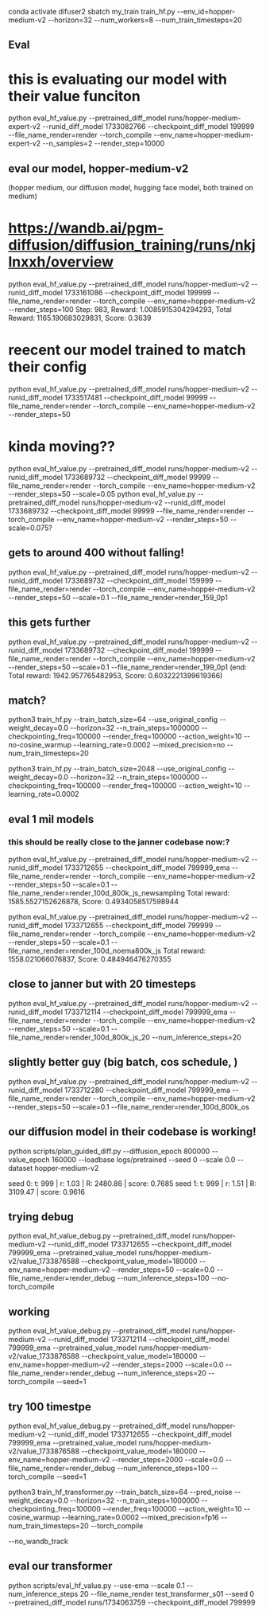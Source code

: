 
conda activate difuser2
sbatch my_train train_hf.py --env_id=hopper-medium-v2 --horizon=32 --num_workers=8 --num_train_timesteps=20 

## Eval



# this is evaluating our model with their value funciton
python eval_hf_value.py --pretrained_diff_model runs/hopper-medium-expert-v2 --runid_diff_model 1733082766 --checkpoint_diff_model 199999 --file_name_render=render --torch_compile --env_name=hopper-medium-expert-v2 --n_samples=2 --render_step=10000



## eval our model, hopper-medium-v2
(hopper medium, our diffusion model, hugging face model, both trained on medium)
# https://wandb.ai/pgm-diffusion/diffusion_training/runs/nkjlnxxh/overview
python eval_hf_value.py --pretrained_diff_model runs/hopper-medium-v2 --runid_diff_model 1733161086 --checkpoint_diff_model 199999 --file_name_render=render --torch_compile --env_name=hopper-medium-v2 --render_steps=100
Step: 983, Reward: 1.0085915304294293, Total Reward: 1165.190683029831, Score: 0.3639



# reecent our model trained to match their config
python eval_hf_value.py --pretrained_diff_model runs/hopper-medium-v2 --runid_diff_model 1733517481 --checkpoint_diff_model 99999 --file_name_render=render --torch_compile --env_name=hopper-medium-v2 --render_steps=50


# kinda moving??
python eval_hf_value.py --pretrained_diff_model runs/hopper-medium-v2 --runid_diff_model 1733689732 --checkpoint_diff_model 99999 --file_name_render=render --torch_compile --env_name=hopper-medium-v2 --render_steps=50 --scale=0.05
python eval_hf_value.py --pretrained_diff_model runs/hopper-medium-v2 --runid_diff_model 1733689732 --checkpoint_diff_model 99999 --file_name_render=render --torch_compile --env_name=hopper-medium-v2 --render_steps=50 --scale=0.075?

## gets to around 400 without falling!
python eval_hf_value.py --pretrained_diff_model runs/hopper-medium-v2 --runid_diff_model 1733689732 --checkpoint_diff_model 159999 --file_name_render=render --torch_compile --env_name=hopper-medium-v2 --render_steps=50 --scale=0.1 --file_name_render=render_159_0p1

## this gets further
python eval_hf_value.py --pretrained_diff_model runs/hopper-medium-v2 --runid_diff_model 1733689732 --checkpoint_diff_model 199999 --file_name_render=render --torch_compile --env_name=hopper-medium-v2 --render_steps=50 --scale=0.1 --file_name_render=render_199_0p1
(end: Total reward: 1942.957765482953, Score: 0.6032221399619366)


## match?
python3 train_hf.py --train_batch_size=64 --use_original_config --weight_decay=0.0 --horizon=32 --n_train_steps=1000000  --checkpointing_freq=100000 --render_freq=100000  --action_weight=10 --no-cosine_warmup --learning_rate=0.0002 --mixed_precision=no --num_train_timesteps=20

python3 train_hf.py --train_batch_size=2048 --use_original_config --weight_decay=0.0 --horizon=32 --n_train_steps=1000000  --checkpointing_freq=100000 --render_freq=100000  --action_weight=10 --learning_rate=0.0002 

## eval 1 mil models
### this should be really close to the janner codebase now:?
python eval_hf_value.py --pretrained_diff_model runs/hopper-medium-v2 --runid_diff_model 1733712655 --checkpoint_diff_model 799999_ema --file_name_render=render --torch_compile --env_name=hopper-medium-v2 --render_steps=50 --scale=0.1 --file_name_render=render_100d_800k_js_newsampling
Total reward: 1585.5527152626878, Score: 0.4934058517598944

python eval_hf_value.py --pretrained_diff_model runs/hopper-medium-v2 --runid_diff_model 1733712655 --checkpoint_diff_model 799999 --file_name_render=render --torch_compile --env_name=hopper-medium-v2 --render_steps=50 --scale=0.1 --file_name_render=render_100d_noema800k_js
Total reward: 1558.021066076837, Score: 0.484946476270355

## close to janner but with 20 timesteps
python eval_hf_value.py --pretrained_diff_model runs/hopper-medium-v2 --runid_diff_model 1733712114 --checkpoint_diff_model 799999_ema --file_name_render=render --torch_compile --env_name=hopper-medium-v2 --render_steps=50 --scale=0.1 --file_name_render=render_100d_800k_js_20 --num_inference_steps=20


## slightly better guy (big batch, cos schedule, )
python eval_hf_value.py --pretrained_diff_model runs/hopper-medium-v2 --runid_diff_model 1733712280 --checkpoint_diff_model 799999_ema --file_name_render=render --torch_compile --env_name=hopper-medium-v2 --render_steps=50 --scale=0.1 --file_name_render=render_100d_800k_os

## our diffusion model in their codebase is working!
python scripts/plan_guided_diff.py --diffusion_epoch 800000 --value_epoch 160000 --loadbase logs/pretrained --seed 0 --scale 0.0 --dataset hopper-medium-v2

seed 0:
t: 999 | r: 1.03 |  R: 2480.86 | score: 0.7685 
seed 1:
t: 999 | r: 1.51 |  R: 3109.47 | score: 0.9616


## trying debug
python eval_hf_value_debug.py --pretrained_diff_model runs/hopper-medium-v2 --runid_diff_model 1733712655 --checkpoint_diff_model 799999_ema --pretrained_value_model runs/hopper-medium-v2/value_1733876588 --checkpoint_value_model=180000 --env_name=hopper-medium-v2 --render_steps=50 --scale=0.0 --file_name_render=render_debug --num_inference_steps=100 --no-torch_compile


## working
python eval_hf_value_debug.py --pretrained_diff_model runs/hopper-medium-v2 --runid_diff_model 1733712114 --checkpoint_diff_model 799999_ema --pretrained_value_model runs/hopper-medium-v2/value_1733876588 --checkpoint_value_model=180000 --env_name=hopper-medium-v2 --render_steps=2000 --scale=0.0 --file_name_render=render_debug --num_inference_steps=20 --torch_compile --seed=1

## try 100 timestpe 
python eval_hf_value_debug.py --pretrained_diff_model runs/hopper-medium-v2 --runid_diff_model 1733712655 --checkpoint_diff_model 799999_ema --pretrained_value_model runs/hopper-medium-v2/value_1733876588 --checkpoint_value_model=180000 --env_name=hopper-medium-v2 --render_steps=2000 --scale=0.0 --file_name_render=render_debug --num_inference_steps=100 --torch_compile --seed=1


python3 train_hf_transformer.py --train_batch_size=64 --pred_noise --weight_decay=0.0 --horizon=32 --n_train_steps=1000000  --checkpointing_freq=100000 --render_freq=100000  --action_weight=10 --cosine_warmup --learning_rate=0.0002 --mixed_precision=fp16 --num_train_timesteps=20 --torch_compile

--no_wandb_track 

## eval our transformer
python scripts/eval_hf_value.py --use-ema --scale 0.1 --num_inference_steps 20 --file_name_render test_transformer_s01 --seed 0 --pretrained_diff_model runs/1734063759 --checkpoint_diff_model 799999

